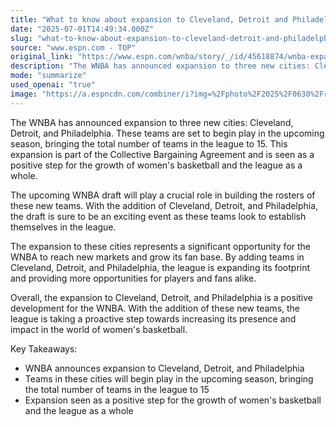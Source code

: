 ```yaml
---
title: "What to know about expansion to Cleveland, Detroit and Philadelphia"
date: "2025-07-01T14:49:34.000Z"
slug: "what-to-know-about-expansion-to-cleveland-detroit-and-philadelphia"
source: "www.espn.com - TOP"
original_link: "https://www.espn.com/wnba/story/_/id/45618874/wnba-expansion-cleveland-detroit-philadelphia-cba-draft"
description: "The WNBA has announced expansion to three new cities: Cleveland, Detroit, and Philadelphia, bringing the total number of teams in the league to 15. This expansion is part of the Collective Bargaining Agreement and is viewed as a positive move for the growth of women's basketball and the league overall. The upcoming WNBA draft will be crucial in building the rosters of these new teams, making the event an exciting opportunity for these cities to establish themselves in the league.  The expansion to Cleveland, Detroit, and Philadelphia presents a significant opportunity for the WNBA to reach new markets and expand its fan base. By adding teams in these cities, the league is increasing its footprint and providing more opportunities for players and fans to engage with women's basketball. This move is a proactive step towards increasing the league's presence and impact in the world of women's sports.  Overall, the expansion to Cleveland, Detroit, and Philadelphia is a positive development for the WNBA. The addition of these new teams reflects the league's commitment to growing and evolving, as well as its dedication to providing more opportunities for players and fans to participate in and support women's basketball. This expansion is an exciting step forward for the WNBA and the future of women's sports."
mode: "summarize"
used_openai: "true"
image: "https://a.espncdn.com/combiner/i?img=%2Fphoto%2F2025%2F0630%2Fr1513192_1296x729_16%2D9.jpg"
---
```


The WNBA has announced expansion to three new cities: Cleveland, Detroit, and Philadelphia. These teams are set to begin play in the upcoming season, bringing the total number of teams in the league to 15. This expansion is part of the Collective Bargaining Agreement and is seen as a positive step for the growth of women's basketball and the league as a whole.

The upcoming WNBA draft will play a crucial role in building the rosters of these new teams. With the addition of Cleveland, Detroit, and Philadelphia, the draft is sure to be an exciting event as these teams look to establish themselves in the league.

The expansion to these cities represents a significant opportunity for the WNBA to reach new markets and grow its fan base. By adding teams in Cleveland, Detroit, and Philadelphia, the league is expanding its footprint and providing more opportunities for players and fans alike.

Overall, the expansion to Cleveland, Detroit, and Philadelphia is a positive development for the WNBA. With the addition of these new teams, the league is taking a proactive step towards increasing its presence and impact in the world of women's basketball.

Key Takeaways:
- WNBA announces expansion to Cleveland, Detroit, and Philadelphia
- Teams in these cities will begin play in the upcoming season, bringing the total number of teams in the league to 15
- Expansion seen as a positive step for the growth of women's basketball and the league as a whole